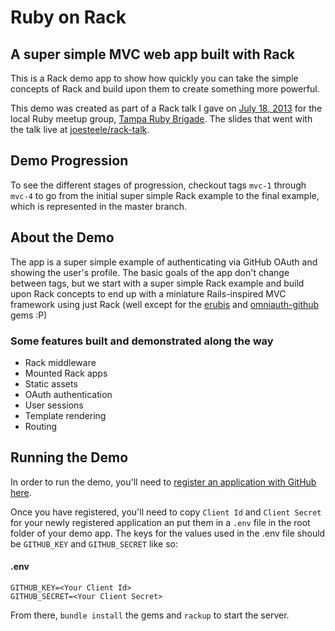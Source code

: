 # Ruby on Rack

## A super simple MVC web app built with Rack

This is a Rack demo app to show how quickly you can take the simple concepts of Rack and build upon them to create something more powerful.

This demo was created as part of a Rack talk I gave on [July 18, 2013](http://www.meetup.com/tampa-rb/events/125327762/) for the local Ruby meetup group, [Tampa Ruby Brigade](http://www.meetup.com/tampa-rb). The slides that went with the talk live at [joesteele/rack-talk](https://github.com/joesteele/ruby-on-rack).

## Demo Progression

To see the different stages of progression, checkout tags `mvc-1` through `mvc-4` to go from the initial super simple Rack example to the final example, which is represented in the master branch.

## About the Demo

The app is a super simple example of authenticating via GitHub OAuth and showing the user's profile. The basic goals of the app don't change between tags, but we start with a super simple Rack example and build upon Rack concepts to end up with a miniature Rails-inspired MVC framework using just Rack (well except for the [erubis](https://github.com/genki/erubis) and [omniauth-github](https://github.com/intridea/omniauth-github) gems :P)

### Some features built and demonstrated along the way

- Rack middleware
- Mounted Rack apps
- Static assets
- OAuth authentication
- User sessions
- Template rendering
- Routing

## Running the Demo

In order to run the demo, you'll need to [register an application with GitHub here](https://github.com/settings/applications/).

Once you have registered, you'll need to copy `Client Id` and `Client Secret` for your newly registered application an put them in a `.env` file in the root folder of your demo app. The keys for the values used in the .env file should be `GITHUB_KEY` and `GITHUB_SECRET` like so:

#### .env
```
GITHUB_KEY=<Your Client Id>
GITHUB_SECRET=<Your Client Secret>
```

From there, `bundle install` the gems and `rackup` to start the server.

